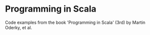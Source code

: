 # Programming in Scala

Code examples from the book 'Programming in Scala' (3rd) by Martin Oderky,
et al.

